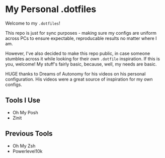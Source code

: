# My Personal .dotfiles

Welcome to my `.dotfiles`! 

This repo is just for sync purposes - making sure my configs are uniform across PCs to ensure expectable, reproducable results no matter where I am.

However, I've also decided to make this repo public, in case someone stumbles across it while looking for their *own* `.dotfile` inspiration. If this is you, welcome! My stuff's fairly basic, because, well, my needs are basic. 

HUGE thanks to Dreams of Autonomy for his videos on his personal configuration. His videos were a great source of inspiration for my own configs.

## Tools I Use
- Oh My Posh
- Zinit

## Previous Tools
- Oh My Zsh
- Powerlevel10k
